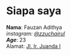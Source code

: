 # Siapa saya

**Nama**: Fauzan Adithya <br />
_instagram: [@zzuchairul](https://www.instagram.com/zzuchairul/) <br />_
**_Age_**: 23 <br />
Alamat: <ins>Jl. Ir. Juanda I</ins> <br />
